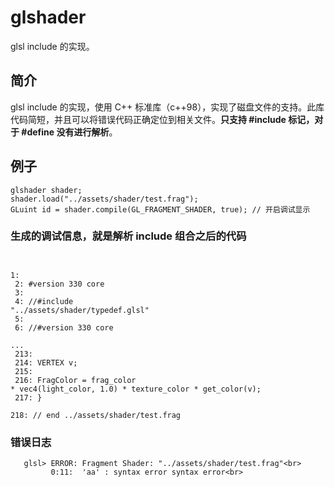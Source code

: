 # glshader
glsl include 的实现。

## 简介
glsl include 的实现，使用 C++ 标准库（c++98），实现了磁盘文件的支持。此库代码简短，并且可以将错误代码正确定位到相关文件。**只支持 #include 标记，对于 #define 没有进行解析**。

## 例子
<pre><code>glshader shader;
shader.load("../assets/shader/test.frag");
GLuint id = shader.compile(GL_FRAGMENT_SHADER, true); // 开启调试显示
</pre></code>

### 生成的调试信息，就是解析 include 组合之后的代码<br><code>
   1:<br>
   2: #version 330 core<br>
   3:<br>
   4: //#include "../assets/shader/typedef.glsl"<br>
   5:<br>
   6: //#version 330 core<br>
   ...<br>
   213:<br>
   214:     VERTEX v;<br>
   215:<br>
   216:     FragColor = frag_color * vec4(light_color, 1.0) * texture_color * get_color(v);<br>
   217: }<br>
   218: // end ../assets/shader/test.frag<br></code>
 
### 错误日志
```
   glsl> ERROR: Fragment Shader: "../assets/shader/test.frag"<br>
         0:11:  'aa' : syntax error syntax error<br>
```
